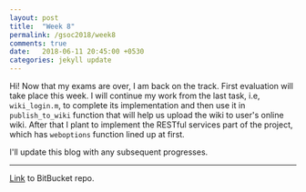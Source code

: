 ```yaml
---
layout: post
title:  "Week 8"
permalink: /gsoc2018/week8
comments: true
date:   2018-06-11 20:45:00 +0530
categories: jekyll update
---
```


Hi! Now that my exams are over, I am back on the track. First evaluation will take place this week. I will continue my work from the last task, i.e, `wiki_login.m`, to complete its implementation and then use it in `publish_to_wiki` function that will help us upload the wiki to user's online wiki. After that I plant to implement the RESTful services part of the project, which has `weboptions` function lined up at first.

I'll update this blog with any subsequent progresses.

****

[Link](https://bitbucket.org/me_ydv_5/octave/commits/branch/ocs) to BitBucket repo.
